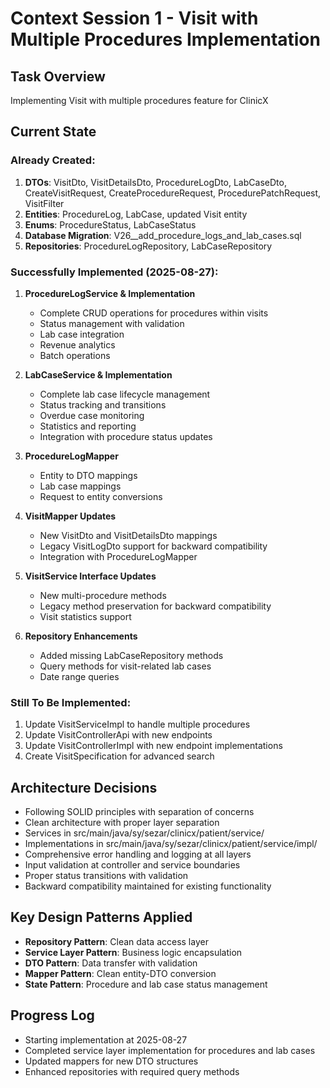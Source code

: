 # Context Session 1 - Visit with Multiple Procedures Implementation

## Task Overview
Implementing Visit with multiple procedures feature for ClinicX

## Current State
### Already Created:
1. **DTOs**: VisitDto, VisitDetailsDto, ProcedureLogDto, LabCaseDto, CreateVisitRequest, CreateProcedureRequest, ProcedurePatchRequest, VisitFilter
2. **Entities**: ProcedureLog, LabCase, updated Visit entity
3. **Enums**: ProcedureStatus, LabCaseStatus
4. **Database Migration**: V26__add_procedure_logs_and_lab_cases.sql
5. **Repositories**: ProcedureLogRepository, LabCaseRepository

### Successfully Implemented (2025-08-27):
1. **ProcedureLogService & Implementation**
   - Complete CRUD operations for procedures within visits
   - Status management with validation
   - Lab case integration
   - Revenue analytics
   - Batch operations
   
2. **LabCaseService & Implementation**  
   - Complete lab case lifecycle management
   - Status tracking and transitions
   - Overdue case monitoring
   - Statistics and reporting
   - Integration with procedure status updates

3. **ProcedureLogMapper**
   - Entity to DTO mappings
   - Lab case mappings
   - Request to entity conversions

4. **VisitMapper Updates**
   - New VisitDto and VisitDetailsDto mappings
   - Legacy VisitLogDto support for backward compatibility
   - Integration with ProcedureLogMapper

5. **VisitService Interface Updates**
   - New multi-procedure methods
   - Legacy method preservation for backward compatibility
   - Visit statistics support

6. **Repository Enhancements**
   - Added missing LabCaseRepository methods
   - Query methods for visit-related lab cases
   - Date range queries

### Still To Be Implemented:
1. Update VisitServiceImpl to handle multiple procedures
2. Update VisitControllerApi with new endpoints
3. Update VisitControllerImpl with new endpoint implementations
4. Create VisitSpecification for advanced search

## Architecture Decisions
- Following SOLID principles with separation of concerns
- Clean architecture with proper layer separation
- Services in src/main/java/sy/sezar/clinicx/patient/service/
- Implementations in src/main/java/sy/sezar/clinicx/patient/service/impl/
- Comprehensive error handling and logging at all layers
- Input validation at controller and service boundaries
- Proper status transitions with validation
- Backward compatibility maintained for existing functionality

## Key Design Patterns Applied
- **Repository Pattern**: Clean data access layer
- **Service Layer Pattern**: Business logic encapsulation
- **DTO Pattern**: Data transfer with validation
- **Mapper Pattern**: Clean entity-DTO conversion
- **State Pattern**: Procedure and lab case status management

## Progress Log
- Starting implementation at 2025-08-27
- Completed service layer implementation for procedures and lab cases
- Updated mappers for new DTO structures
- Enhanced repositories with required query methods